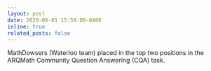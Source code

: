 ```yaml
---
layout: post
date: 2020-06-01 15:59:00-0400
inline: true
related_posts: false
---
```

MathDowsers (Waterloo team) placed in the top two positions in the ARQMath Community Question Answering (CQA) task.
